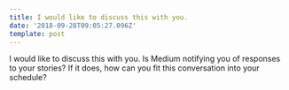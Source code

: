 ```yaml
---
title: I would like to discuss this with you.
date: '2018-09-28T09:05:27.096Z'
template: post
---
```

I would like to discuss this with you. Is Medium notifying you of responses to your stories? If it does, how can you fit this conversation into your schedule?
